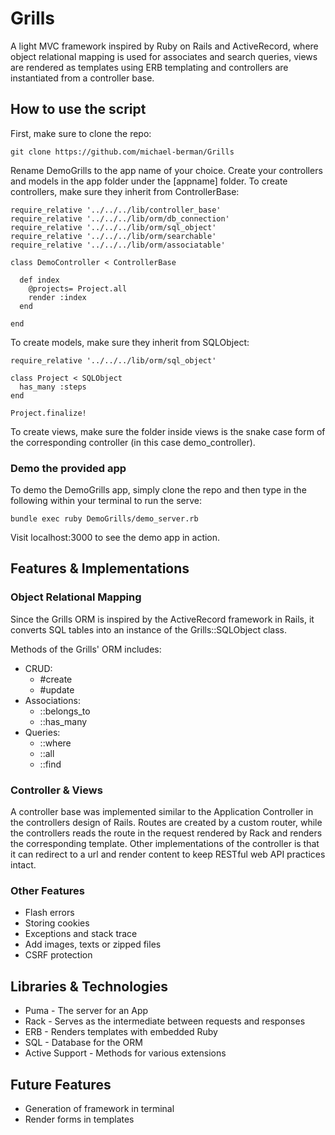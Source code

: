 # Grills

A light MVC framework inspired by Ruby on Rails and ActiveRecord,
where object relational mapping is used for associates and search queries,
views are rendered as templates using ERB templating and controllers are
instantiated from a controller base.

## How to use the script
First, make sure to clone the repo:

```
git clone https://github.com/michael-berman/Grills
```

Rename DemoGrills to the app name of your choice. Create your controllers and models in the app folder under the [appname] folder. To create controllers, make sure they inherit from ControllerBase:
```
require_relative '../../../lib/controller_base'
require_relative '../../../lib/orm/db_connection'
require_relative '../../../lib/orm/sql_object'
require_relative '../../../lib/orm/searchable'
require_relative '../../../lib/orm/associatable'

class DemoController < ControllerBase

  def index
    @projects= Project.all
    render :index
  end

end
```

To create models, make sure they inherit from SQLObject:
```
require_relative '../../../lib/orm/sql_object'

class Project < SQLObject
  has_many :steps
end

Project.finalize!
```

To create views, make sure the folder inside views is the snake case form of the corresponding controller (in this case demo_controller).

### Demo the provided app

To demo the DemoGrills app, simply clone the repo and then type in the following within your terminal to run the serve:

```
bundle exec ruby DemoGrills/demo_server.rb
```

Visit localhost:3000 to see the demo app in action.

## Features & Implementations

### Object Relational Mapping
Since the Grills ORM is inspired by the ActiveRecord framework in Rails, it converts SQL tables into an instance of the Grills::SQLObject class.

Methods of the Grills' ORM includes:
* CRUD:
  * #create
  * #update
* Associations:
    * ::belongs_to
    * ::has_many
* Queries:
    * ::where
    * ::all
    * ::find

### Controller & Views
A controller base was implemented similar to the Application Controller in the controllers design of Rails. Routes are created by a custom router, while the controllers reads the route in the request rendered by Rack and renders the corresponding template. Other implementations of the controller is that it can redirect to a url and render content to keep RESTful web API practices intact.

### Other Features
* Flash errors
* Storing cookies
* Exceptions and stack trace
* Add images, texts or zipped files
* CSRF protection

## Libraries & Technologies
* Puma - The server for an App
* Rack - Serves as the intermediate between requests and responses
* ERB - Renders templates with embedded Ruby
* SQL - Database for the ORM
* Active Support - Methods for various extensions

## Future Features
* Generation of framework in terminal
* Render forms in templates
